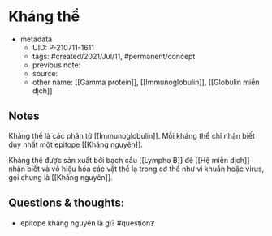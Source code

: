 ---
---

# Kháng thể

- metadata
	- UID: P-210711-1611
	- tags: #created/2021/Jul/11, #permanent/concept 
	- previous note: 
	- source: 
	- other name: [[Gamma protein]], [[Immunoglobulin]], [[Globulin miễn dịch]]

## Notes
Kháng thể là các phân tử [[Immunoglobulin]]. Mỗi kháng thể chỉ nhận biết duy nhất một epitope [[Kháng nguyên]].

Kháng thể được sản xuất bởi bạch cầu [[Lympho B]] để [[Hệ miễn dịch]] nhận biết và vô hiệu hóa các vật thể lạ trong cơ thể như vi khuẩn hoặc virus, gọi chung là [[Kháng nguyên]].

## Questions & thoughts:
- epitope kháng nguyên là gì? #question❓ 

